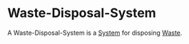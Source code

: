 # Waste-Disposal-System

A Waste-Disposal-System is a [System](600083.md) for disposing [Waste](404.md).